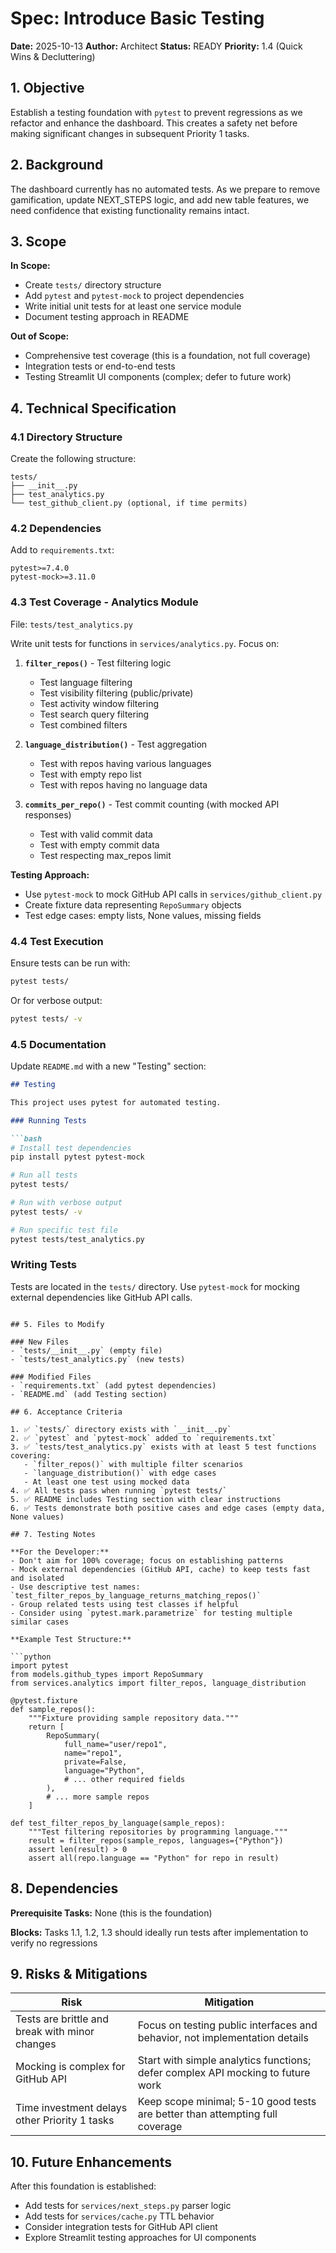 # Spec: Introduce Basic Testing

**Date:** 2025-10-13
**Author:** Architect
**Status:** READY
**Priority:** 1.4 (Quick Wins & Decluttering)

## 1. Objective

Establish a testing foundation with `pytest` to prevent regressions as we refactor and enhance the dashboard. This creates a safety net before making significant changes in subsequent Priority 1 tasks.

## 2. Background

The dashboard currently has no automated tests. As we prepare to remove gamification, update NEXT_STEPS logic, and add new table features, we need confidence that existing functionality remains intact.

## 3. Scope

**In Scope:**
- Create `tests/` directory structure
- Add `pytest` and `pytest-mock` to project dependencies
- Write initial unit tests for at least one service module
- Document testing approach in README

**Out of Scope:**
- Comprehensive test coverage (this is a foundation, not full coverage)
- Integration tests or end-to-end tests
- Testing Streamlit UI components (complex; defer to future work)

## 4. Technical Specification

### 4.1 Directory Structure

Create the following structure:

```
tests/
├── __init__.py
├── test_analytics.py
└── test_github_client.py (optional, if time permits)
```

### 4.2 Dependencies

Add to `requirements.txt`:
```
pytest>=7.4.0
pytest-mock>=3.11.0
```

### 4.3 Test Coverage - Analytics Module

File: `tests/test_analytics.py`

Write unit tests for functions in `services/analytics.py`. Focus on:

1. **`filter_repos()`** - Test filtering logic
   - Test language filtering
   - Test visibility filtering (public/private)
   - Test activity window filtering
   - Test search query filtering
   - Test combined filters

2. **`language_distribution()`** - Test aggregation
   - Test with repos having various languages
   - Test with empty repo list
   - Test with repos having no language data

3. **`commits_per_repo()`** - Test commit counting (with mocked API responses)
   - Test with valid commit data
   - Test with empty commit data
   - Test respecting max_repos limit

**Testing Approach:**
- Use `pytest-mock` to mock GitHub API calls in `services/github_client.py`
- Create fixture data representing `RepoSummary` objects
- Test edge cases: empty lists, None values, missing fields

### 4.4 Test Execution

Ensure tests can be run with:
```bash
pytest tests/
```

Or for verbose output:
```bash
pytest tests/ -v
```

### 4.5 Documentation

Update `README.md` with a new "Testing" section:

```markdown
## Testing

This project uses pytest for automated testing.

### Running Tests

```bash
# Install test dependencies
pip install pytest pytest-mock

# Run all tests
pytest tests/

# Run with verbose output
pytest tests/ -v

# Run specific test file
pytest tests/test_analytics.py
```

### Writing Tests

Tests are located in the `tests/` directory. Use `pytest-mock` for mocking external dependencies like GitHub API calls.
```

## 5. Files to Modify

### New Files
- `tests/__init__.py` (empty file)
- `tests/test_analytics.py` (new tests)

### Modified Files
- `requirements.txt` (add pytest dependencies)
- `README.md` (add Testing section)

## 6. Acceptance Criteria

1. ✅ `tests/` directory exists with `__init__.py`
2. ✅ `pytest` and `pytest-mock` added to `requirements.txt`
3. ✅ `tests/test_analytics.py` exists with at least 5 test functions covering:
   - `filter_repos()` with multiple filter scenarios
   - `language_distribution()` with edge cases
   - At least one test using mocked data
4. ✅ All tests pass when running `pytest tests/`
5. ✅ README includes Testing section with clear instructions
6. ✅ Tests demonstrate both positive cases and edge cases (empty data, None values)

## 7. Testing Notes

**For the Developer:**
- Don't aim for 100% coverage; focus on establishing patterns
- Mock external dependencies (GitHub API, cache) to keep tests fast and isolated
- Use descriptive test names: `test_filter_repos_by_language_returns_matching_repos()`
- Group related tests using test classes if helpful
- Consider using `pytest.mark.parametrize` for testing multiple similar cases

**Example Test Structure:**

```python
import pytest
from models.github_types import RepoSummary
from services.analytics import filter_repos, language_distribution

@pytest.fixture
def sample_repos():
    """Fixture providing sample repository data."""
    return [
        RepoSummary(
            full_name="user/repo1",
            name="repo1",
            private=False,
            language="Python",
            # ... other required fields
        ),
        # ... more sample repos
    ]

def test_filter_repos_by_language(sample_repos):
    """Test filtering repositories by programming language."""
    result = filter_repos(sample_repos, languages={"Python"})
    assert len(result) > 0
    assert all(repo.language == "Python" for repo in result)
```

## 8. Dependencies

**Prerequisite Tasks:** None (this is the foundation)

**Blocks:** Tasks 1.1, 1.2, 1.3 should ideally run tests after implementation to verify no regressions

## 9. Risks & Mitigations

| Risk | Mitigation |
|------|-----------|
| Tests are brittle and break with minor changes | Focus on testing public interfaces and behavior, not implementation details |
| Mocking is complex for GitHub API | Start with simple analytics functions; defer complex API mocking to future work |
| Time investment delays other Priority 1 tasks | Keep scope minimal; 5-10 good tests are better than attempting full coverage |

## 10. Future Enhancements

After this foundation is established:
- Add tests for `services/next_steps.py` parser logic
- Add tests for `services/cache.py` TTL behavior
- Consider integration tests for GitHub API client
- Explore Streamlit testing approaches for UI components

